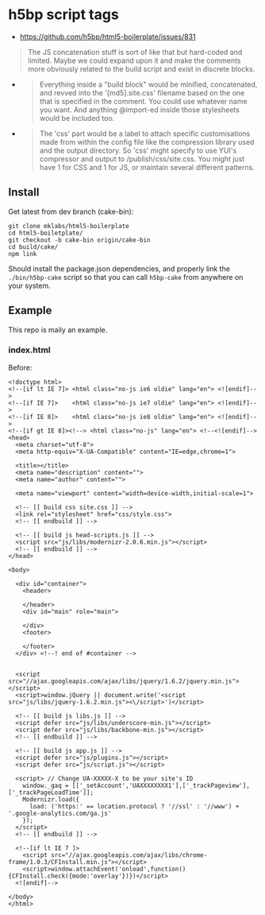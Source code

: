 # h5bp script tags

* https://github.com/h5bp/html5-boilerplate/issues/831

> The JS concatenation stuff is sort of like that but hard-coded and
> limited. Maybe we could expand upon it and make the comments more
> obviously related to the build script and exist in discrete blocks.


* > Everything inside a "build block" would be minified, concatenated,
  and revved into the '[md5].site.css' filename based on the one that is
specified in the comment. You could use whatever name you want. And
anything @import-ed inside those stylesheets would be included too.

* > The 'css' part would be a label to attach specific customisations
  made from within the config file like the compression library used and
the output directory. So 'css' might specify to use YUI's compressor and
output to /publish/css/site.css. You might just have 1 for CSS and 1 for
JS, or maintain several different patterns.


## Install

Get latest from dev branch (cake-bin):

    git clone mklabs/html5-boilerplate
    cd html5-boiletplate/
    git checkout -b cake-bin origin/cake-bin
    cd build/cake/
    npm link

Should install the package.json dependencies, and properly link the
`./bin/h5bp-cake` script so that you can call `h5bp-cake` from anywhere
on your system.

## Example

This repo is maily an example.

### index.html

Before:


    <!doctype html>
    <!--[if lt IE 7]> <html class="no-js ie6 oldie" lang="en"> <![endif]-->
    <!--[if IE 7]>    <html class="no-js ie7 oldie" lang="en"> <![endif]-->
    <!--[if IE 8]>    <html class="no-js ie8 oldie" lang="en"> <![endif]-->
    <!--[if gt IE 8]><!--> <html class="no-js" lang="en"> <!--<![endif]-->
    <head>
      <meta charset="utf-8">
      <meta http-equiv="X-UA-Compatible" content="IE=edge,chrome=1">

      <title></title>
      <meta name="description" content="">
      <meta name="author" content="">

      <meta name="viewport" content="width=device-width,initial-scale=1">

      <!-- [[ build css site.css ]] -->
      <link rel="stylesheet" href="css/style.css">
      <!-- [[ endbuild ]] -->

      <!-- [[ build js head-scripts.js ]] -->
      <script src="js/libs/modernizr-2.0.6.min.js"></script>
      <!-- [[ endbuild ]] -->
    </head>

    <body>

      <div id="container">
        <header>

        </header>
        <div id="main" role="main">

        </div>
        <footer>

        </footer>
      </div> <!--! end of #container -->


      <script src="//ajax.googleapis.com/ajax/libs/jquery/1.6.2/jquery.min.js"></script>
      <script>window.jQuery || document.write('<script src="js/libs/jquery-1.6.2.min.js"><\/script>')</script>

      <!-- [[ build js libs.js ]] -->
      <script defer src="js/libs/underscore-min.js"></script>
      <script defer src="js/libs/backbone-min.js"></script>
      <!-- [[ endbuild ]] -->

      <!-- [[ build js app.js ]] -->
      <script defer src="js/plugins.js"></script>
      <script defer src="js/script.js"></script>

      <script> // Change UA-XXXXX-X to be your site's ID
        window._gaq = [['_setAccount','UAXXXXXXXX1'],['_trackPageview'],['_trackPageLoadTime']];
        Modernizr.load({
          load: ('https:' == location.protocol ? '//ssl' : '//www') + '.google-analytics.com/ga.js'
        });
      </script>
      <!-- [[ endbuild ]] -->

      <!--[if lt IE 7 ]>
        <script src="//ajax.googleapis.com/ajax/libs/chrome-frame/1.0.3/CFInstall.min.js"></script>
        <script>window.attachEvent('onload',function(){CFInstall.check({mode:'overlay'})})</script>
      <![endif]-->

    </body>
    </html>

    
